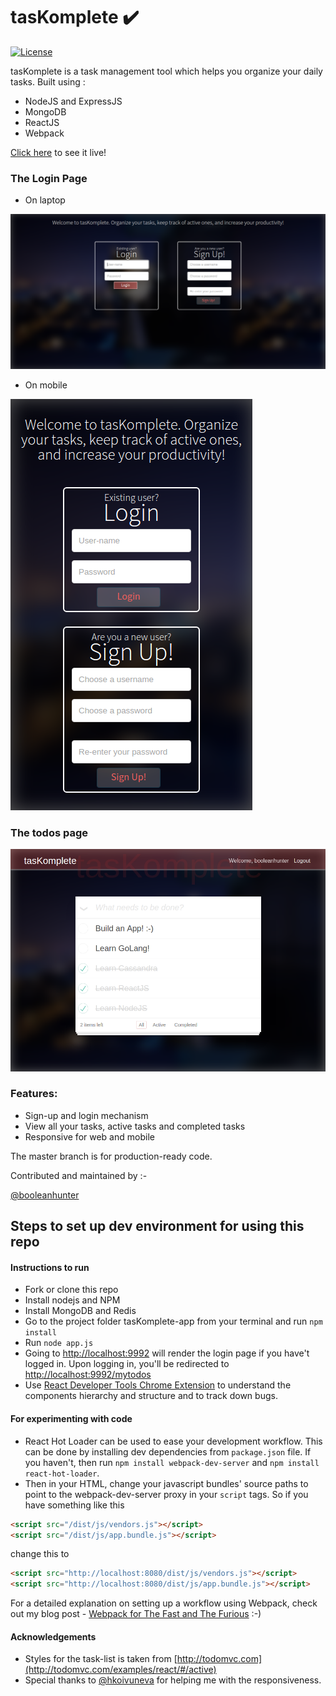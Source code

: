 # tasKomplete  :heavy_check_mark:

[![License](http://img.shields.io/:license-mit-blue.svg?style=flat-square)](https://github.com/booleanhunter/tasKomplete/blob/master/LICENSE)

tasKomplete is a task management tool which helps you organize your daily tasks. Built using :

- NodeJS and ExpressJS
- MongoDB
- ReactJS
- Webpack

[Click here](http://taskomplete.booleanhunter.com) to see it live! 

#### 

### The Login Page

- On laptop

![](./screenshots/laptop-login.png)

- On mobile

![](./screenshots/mobile-login.png)

### The todos page

![](./screenshots/tablet-todos.png)

### Features:

- Sign-up and login mechanism
- View all your tasks, active tasks and completed tasks
- Responsive for web and mobile

The master branch is for production-ready code.

Contributed and maintained by :-

[@booleanhunter](http://ashwinhariharan.xyz)

## Steps to set up dev environment for using this repo

#### Instructions to run

- Fork or clone this repo
- Install nodejs and NPM
- Install MongoDB and Redis
- Go to the project folder tasKomplete-app from your terminal and run `npm install`
- Run `node app.js`
- Going to [http://localhost:9992](http://localhost:9992) will render the login page if you have't logged in. Upon logging in, you'll be redirected to 
[http://localhost:9992/mytodos](http://localhost:9992/mytotos)
- Use [React Developer Tools Chrome Extension](https://chrome.google.com/webstore/detail/react-developer-tools/fmkadmapgofadopljbjfkapdkoienihi?hl=en) to understand the components hierarchy and structure and to track down bugs.


#### For experimenting with code

- React Hot Loader can be used to ease your development workflow. This can be done by installing dev dependencies from `package.json` file. If you haven't, then
run `npm install webpack-dev-server` and `npm install react-hot-loader`.
- Then in your HTML, change your javascript bundles' source paths to point to the webpack-dev-server proxy in your `script` tags. So if you have something
like this 

```html
<script src="/dist/js/vendors.js"></script>
<script src="/dist/js/app.bundle.js"></script>
```

change this to 

```html
<script src="http://localhost:8080/dist/js/vendors.js"></script>
<script src="http://localhost:8080/dist/js/app.bundle.js"></script>
```

For a detailed explanation on setting up a workflow using Webpack, check out my blog post - [Webpack for The Fast and The Furious](https://medium.com/@booleanhunter/webpack-for-the-fast-and-the-furious-bf8d3746adbd#.uzx2l0hy4) :-)

#### Acknowledgements

- Styles for the task-list is taken from [http://todomvc.com](http://todomvc.com/examples/react/#/active)
- Special thanks to [@hkoivuneva](https://github.com/hkoivuneva) for helping me with the responsiveness.